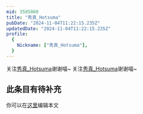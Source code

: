 ```yaml
---
mid: 3585860
title: "秀真_Hotsuma"
pubDate: "2024-11-04T11:22:15.235Z"
updatedDate: "2024-11-04T11:22:15.235Z"
profile:
  {
    Nickname: ["秀真_Hotsuma"],
  }
---
```


关注[秀真_Hotsuma](https://space.bilibili.com/3585860)谢谢喵~ 关注[秀真_Hotsuma](https://space.bilibili.com/3585860)谢谢喵~

## 此条目有待补充
你可以在[这里](https://github.com/Yuhanawa/VTuber.ICU-Content/edit/master/v/秀真_Hotsuma/index.md)编辑本文
